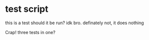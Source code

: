 # test script

this is a test should it be run? idk bro. definately not, it does nothing

Crap! three tests in one?
